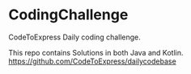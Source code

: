 # CodingChallenge
CodeToExpress Daily coding challenge.

This repo contains Solutions in both Java and Kotlin.
https://github.com/CodeToExpress/dailycodebase